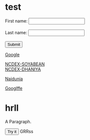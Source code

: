 # test
<html>
<head>
<script>
function myFunction() {
  document.getElementById("demo").innerHTML = "Paragraph changed.";
}
</script>
</head>

<body>
  
  <form action="https://github.com/hemprakashpatidar/test/blob/main/ind.html">
  <label for="fname">First name:</label>
  <input type="text" id="fname" name="fname"><br><br>
  <label for="lname">Last name:</label>
  <input type="text" id="lname" name="lname"><br><br>
  <input type="submit" value="Submit">
</form>
  
  
  <a href="https://www.google.com/">Google</a>
  <br>
  
  <a href="https://ncdex.com/market-watch/live_quotes?instr_name=0&symbol%5B%5D=SYBEANIDR&exp_date=0">NCDEX-SOYABEAN</a>
  <br>
  <a href="https://ncdex.com/market-watch/live_quotes?instr_name=0&symbol%5B%5D=DHANIYA&exp_date=0">NCDEX-DHANIYA</a>
  <br>
  
  <a href="https://epaper.naidunia.com/mepaper/edition-today-indore-74.html">Naidunia</a>
  <br>

  <a href="https://github.com/hemprakashpatidar/test/blob/main/ind.html">Googlffe</a>
<h1>hrll</h1>
  <p id="demo">A Paragraph.</p>
  <button type="button" onclick="myFunction()">Try it</button>
GRRss</body>
<html>
